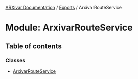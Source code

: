 [ARXivar Documentation](../README.md) / [Exports](../modules.md) / ArxivarRouteService

# Module: ArxivarRouteService

## Table of contents

### Classes

- [ArxivarRouteService](../classes/arxivarrouteservice.arxivarrouteservice-1.md)
